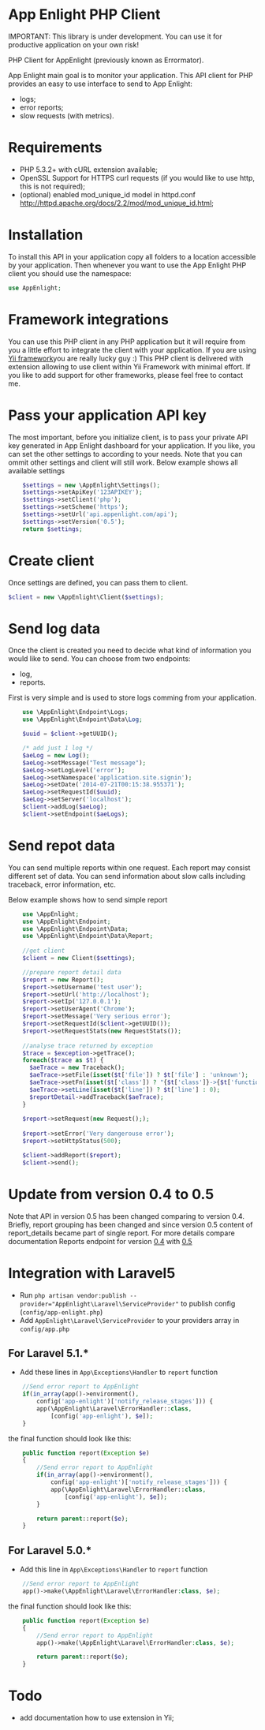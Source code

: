 App Enlight PHP Client
======================

IMPORTANT: This library is under development. You can use it for productive application on your own risk!

PHP Client for AppEnlight (previously known as Errormator).

App Enlight main goal is to monitor your application. This API client for PHP provides an easy to use interface to send to App Enlight:
- logs;
- error reports;
- slow requests (with metrics).

Requirements
============
- PHP 5.3.2+ with cURL extension available;
- OpenSSL Support for HTTPS curl requests (if you would like to use http, this is not required);
- (optional) enabled mod_unique_id model in httpd.conf http://httpd.apache.org/docs/2.2/mod/mod_unique_id.html;

Installation
============
To install this API in your application copy all folders to a location accessible by your application. 
Then whenever you want to use the App Enlight PHP client you should use the namespace:

```php
use AppEnlight;
```

Framework integrations
======================
You can use this PHP client in any PHP application but it will require from you a little effort to integrate the client with your application. 
If you are using [Yii framework](http://yiiframework.com/)you are really lucky guy :) This PHP client is delivered with extension allowing to use client within Yii Framework with minimal effort. 
If you like to add support for other frameworks, please feel free to contact me.

Pass your application API key
=============================
The most important, before you initialize client, is to pass your private API key generated in App Enlight dashboard for your application. If you like, you can set the other settings to according to your needs.
Note that you can ommit other settings and client will still work. Below example shows all available settings

```php
    $settings = new \AppEnlight\Settings();
    $settings->setApiKey('123APIKEY');
    $settings->setClient('php');
    $settings->setScheme('https');
    $settings->setUrl('api.appenlight.com/api');
    $settings->setVersion('0.5');
    return $settings;
```

Create client
=============
Once settings are defined, you can pass them to client.

```php
$client = new \AppEnlight\Client($settings);
```

Send log data
=============
Once the client is created you need to decide what kind of information you would like to send. You can choose from two endpoints:
- log,
- reports.

First is very simple and is used to store logs comming from your application. 

```php
    use \AppEnlight\Endpoint\Logs;
    use \AppEnlight\Endpoint\Data\Log;

    $uuid = $client->getUUID();

    /* add just 1 log */
    $aeLog = new Log();
    $aeLog->setMessage("Test message");
    $aeLog->setLogLevel('error');
    $aeLog->setNamespace('application.site.signin');
    $aeLog->setDate('2014-07-21T00:15:38.955371');
    $aeLog->setRequestId($uuid);
    $aeLog->setServer('localhost');
    $client->addLog($aeLog);
    $client->setEndpoint($aeLogs);
```

Send repot data
===============
You can send multiple reports within one request. Each report may consist different set of data. You can send information about slow calls including traceback, error information, etc.

Below example shows how to send simple report

```php
    use \AppEnlight;
    use \AppEnlight\Endpoint;
    use \AppEnlight\Endpoint\Data;
    use \AppEnlight\Endpoint\Data\Report;
    
    //get client
    $client = new Client($settings);

    //prepare report detail data 
    $report = new Report();
    $report->setUsername('test user');
    $report->setUrl('http://localhost');
    $report->setIp('127.0.0.1');
    $report->setUserAgent('Chrome');
    $report->setMessage('Very serious error');
    $report->setRequestId($client->getUUID());
    $report->setRequestStats(new RequestStats());
    
    //analyse trace returned by exception
    $trace = $exception->getTrace();
    foreach($trace as $t) {
      $aeTrace = new Traceback();
      $aeTrace->setFile(isset($t['file']) ? $t['file'] : 'unknown');
      $aeTrace->setFn(isset($t['class']) ? "{$t['class']}->{$t['function']}" : $t['function']);
      $aeTrace->setLine(isset($t['line']) ? $t['line'] : 0);
      $reportDetail->addTraceback($aeTrace);
    }
    
    $report->setRequest(new Request(););
  
    $report->setError('Very dangerouse error');
    $report->setHttpStatus(500);

    $client->addReport($report);
    $client->send();
```    

Update from version 0.4 to 0.5
==============================
Note that API in version 0.5 has been changed comparing to version 0.4. 
Briefly, report grouping has been changed and since version 0.5 content of report_details became part of single report.
For more details compare documentation Reports endpoint for version [0.4](https://appenlight.com/page/api/0.5/reports) with [0.5](https://appenlight.com/page/api/0.5/reports)

Integration with Laravel5
=========================
- Run `php artisan vendor:publish --provider="AppEnlight\Laravel\ServiceProvider"` to publish config (`config/app-enlight.php`)
- Add `AppEnlight\Laravel\ServiceProvider` to your providers array in `config/app.php`

For Laravel 5.1.*
-
- Add these lines in `App\Exceptions\Handler` to `report` function
```php
    //Send error report to AppEnlight
    if(in_array(app()->environment(), 
        config('app-enlight')['notify_release_stages'])) {
        app(\AppEnlight\Laravel\ErrorHandler::class,
            [config('app-enlight'), $e]);
    }
```

the final function should look like this:
```php
    public function report(Exception $e)
    {
        //Send error report to AppEnlight
        if(in_array(app()->environment(), 
            config('app-enlight')['notify_release_stages'])) {
            app(\AppEnlight\Laravel\ErrorHandler::class,
                [config('app-enlight'), $e]);
        }

        return parent::report($e);
    }
```

For Laravel 5.0.*
-
- Add this line in `App\Exceptions\Handler` to `report` function
```php
    //Send error report to AppEnlight
    app()->make(\AppEnlight\Laravel\ErrorHandler:class, $e);
```

the final function should look like this:
```php
    public function report(Exception $e)
    {
        //Send error report to AppEnlight
        app()->make(\AppEnlight\Laravel\ErrorHandler:class, $e);

        return parent::report($e);
    }
```


Todo
====
- add documentation how to use extension in Yii;
